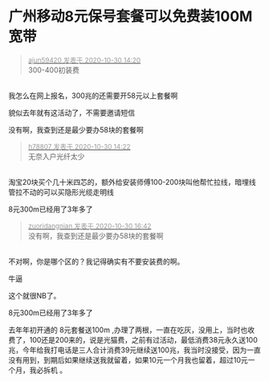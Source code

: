 # 广州移动8元保号套餐可以免费装100M宽带


<div class="quote"><blockquote><font size="2"><a href="https://www.hostloc.com/forum.php?mod=redirect&amp;goto=findpost&amp;pid=9375076&amp;ptid=760215" target="_blank"><font color="#999999">ajun59420 发表于 2020-10-30 14:20</font></a></font><br />
300-400初装费</blockquote></div><br />
我怎么在网上报名，300兆的还需要开58元以上套餐啊

貌似去年就有这活动了，不需要邀请短信

没有啊，我查到还是最少要办58块的套餐啊

<div class="quote"><blockquote><font size="2"><a href="https://www.hostloc.com/forum.php?mod=redirect&amp;goto=findpost&amp;pid=9375082&amp;ptid=760215" target="_blank"><font color="#999999">h78807 发表于 2020-10-30 14:22</font></a></font><br />
无奈入户光纤太少</blockquote></div><br />
淘宝20块买个几十米四芯的，额外给安装师傅100-200块叫他帮忙拉线，暗埋线管拉不动的可以买隐形光缆走明线

8元300m已经用了3年多了

<div class="quote"><blockquote><font size="2"><a href="https://www.hostloc.com/forum.php?mod=redirect&amp;goto=findpost&amp;pid=9375931&amp;ptid=760215" target="_blank"><font color="#999999">zuoridangnian 发表于 2020-10-30 16:42</font></a></font><br />
没有啊，我查到还是最少要办58块的套餐啊</blockquote></div><br />
不对啊，你是哪个区的？我记得确实有不要安装费的啊。<img id="aimg_mJCfo" onclick="zoom(this, this.src, 0, 0, 0)" class="zoom" src="https://cdn.jsdelivr.net/gh/hishis/forum-master/public/images/patch.gif" onmouseover="img_onmouseoverfunc(this)" onload="thumbImg(this)" border="0" alt="" />

牛逼

这个就很NB了。<br />
<img id="aimg_QS81c" onclick="zoom(this, this.src, 0, 0, 0)" class="zoom" src="https://obs.cc/t/jrnT84" onmouseover="img_onmouseoverfunc(this)" onload="thumbImg(this)" border="0" alt="" />

 8元300m已经用了3年多了

去年年初开通的 8元套餐送100m ,办理了两根，一直在吃灰，没用上，当时也收费了，100还是200来的，说是光猫费，之前有过活动，最低消费38元永久送100兆，今年给我打电话是三人合计消费39元继续送100兆，我当时没接受，因为一直没有用到，到期后如果继续送我就留着，如果10元一个月我也留着，超过10元一个月，我必拆机 。
